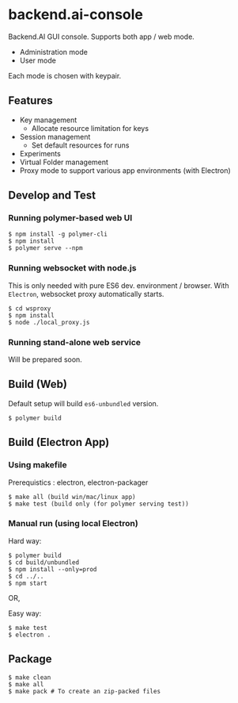 # backend.ai-console

Backend.AI GUI console. Supports both app / web mode.

 * Administration mode
 * User mode

 Each mode is chosen with keypair.

## Features
 * Key management
    * Allocate resource limitation for keys
 * Session management
    * Set default resources for runs
 * Experiments
 * Virtual Folder management
 * Proxy mode to support various app environments (with Electron)

## Develop and Test

### Running polymer-based web UI

```
$ npm install -g polymer-cli
$ npm install
$ polymer serve --npm
```


### Running websocket with node.js 

This is only needed with pure ES6 dev. environment / browser. With `Electron`, websocket proxy automatically starts.

```
$ cd wsproxy
$ npm install
$ node ./local_proxy.js
```

### Running stand-alone web service

Will be prepared soon.

## Build (Web)

Default setup will build `es6-unbundled` version.

```
$ polymer build
```

## Build (Electron App)

### Using makefile

Prerequistics : electron, electron-packager

```
$ make all (build win/mac/linux app) 
$ make test (build only (for polymer serving test)) 
```

### Manual run (using local Electron)

Hard way:
```
$ polymer build
$ cd build/unbundled
$ npm install --only=prod
$ cd ../..
$ npm start
```

OR,

Easy way:

```
$ make test
$ electron .
```


## Package

```
$ make clean
$ make all
$ make pack # To create an zip-packed files
```
